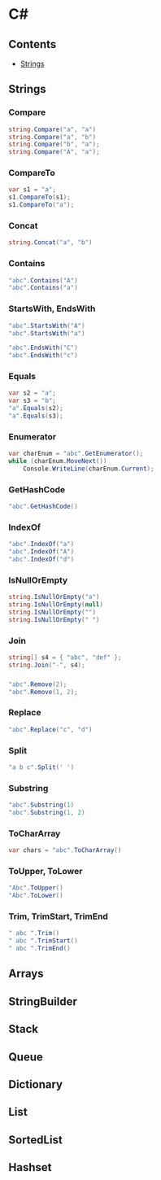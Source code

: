 # C#

## Contents

- [Strings](https://github.com/georgemarklow/georgemarklow/blob/main/notes/c-sharp.md#strings)

## Strings

### Compare
```csharp
string.Compare("a", "a")
string.Compare("a", "b")
string.Compare("b", "a");
string.Compare("A", "a");
```
### CompareTo
```csharp
var s1 = "a";               
s1.CompareTo(s1);
s1.CompareTo("a");
```
### Concat
```csharp
string.Concat("a", "b")
```
### Contains
```csharp
"abc".Contains("A")
"abc".Contains("a")
```

### StartsWith, EndsWith
```csharp
"abc".StartsWith("A")
"abc".StartsWith("a")

"abc".EndsWith("C")
"abc".EndsWith("c")
```
### Equals
```csharp
var s2 = "a";
var s3 = "b";
"a".Equals(s2);
"a".Equals(s3);
```
### Enumerator
```csharp
var charEnum = "abc".GetEnumerator();
while (charEnum.MoveNext())
    Console.WriteLine(charEnum.Current);
```
### GetHashCode
```csharp
"abc".GetHashCode()
```
### IndexOf
```csharp
"abc".IndexOf("a")
"abc".IndexOf("A")
"abc".IndexOf("d")
```

### IsNullOrEmpty
```csharp
string.IsNullOrEmpty("a")
string.IsNullOrEmpty(null)
string.IsNullOrEmpty("")
string.IsNullOrEmpty(" ")
```
### Join
```csharp
string[] s4 = { "abc", "def" };
string.Join("-", s4);
```
### 
```csharp
"abc".Remove(2);
"abc".Remove(1, 2);
```
### Replace
```csharp
"abc".Replace("c", "d")
```
### Split
```csharp
"a b c".Split(' ')
```
### Substring
```csharp
"abc".Substring(1)
"abc".Substring(1, 2)
```
### ToCharArray
```csharp
var chars = "abc".ToCharArray()
```
### ToUpper, ToLower
```csharp
"Abc".ToUpper()
"Abc".ToLower()
```
### Trim, TrimStart, TrimEnd
```csharp
" abc ".Trim()
" abc ".TrimStart()
" abc ".TrimEnd()
```

## Arrays

## StringBuilder

## Stack

## Queue

## Dictionary

## List

## SortedList

## Hashset
